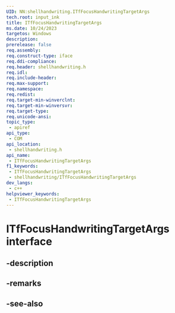 ```yaml
---
UID: NN:shellhandwriting.ITfFocusHandwritingTargetArgs
tech.root: input_ink
title: ITfFocusHandwritingTargetArgs
ms.date: 10/24/2023
targetos: Windows
description: 
prerelease: false
req.assembly: 
req.construct-type: iface
req.ddi-compliance: 
req.header: shellhandwriting.h
req.idl: 
req.include-header: 
req.max-support: 
req.namespace: 
req.redist: 
req.target-min-winverclnt: 
req.target-min-winversvr: 
req.target-type: 
req.unicode-ansi: 
topic_type:
 - apiref
api_type:
 - COM
api_location:
 - shellhandwriting.h
api_name:
 - ITfFocusHandwritingTargetArgs
f1_keywords:
 - ITfFocusHandwritingTargetArgs
 - shellhandwriting/ITfFocusHandwritingTargetArgs
dev_langs:
 - c++
helpviewer_keywords:
 - ITfFocusHandwritingTargetArgs
---
```


# ITfFocusHandwritingTargetArgs interface

## -description

## -remarks

## -see-also

